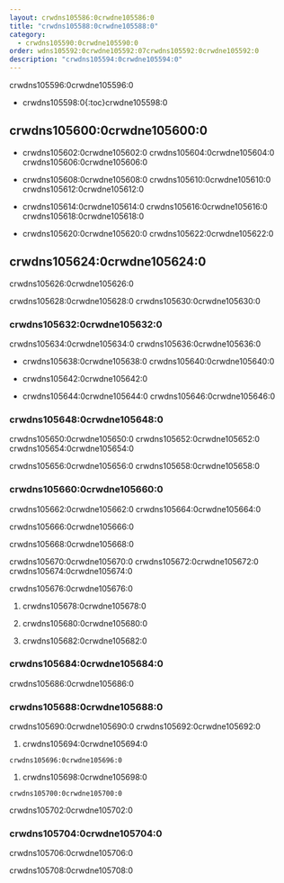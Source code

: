 ```yaml
---
layout: crwdns105586:0crwdne105586:0
title: "crwdns105588:0crwdne105588:0"
category:
  - crwdns105590:0crwdne105590:0
order: wdns105592:0crwdne105592:07crwdns105592:0crwdne105592:0
description: "crwdns105594:0crwdne105594:0"
---
```

crwdns105596:0crwdne105596:0

- crwdns105598:0{:toc}crwdne105598:0

## crwdns105600:0crwdne105600:0

- crwdns105602:0crwdne105602:0 crwdns105604:0crwdne105604:0 crwdns105606:0crwdne105606:0

- crwdns105608:0crwdne105608:0 crwdns105610:0crwdne105610:0 crwdns105612:0crwdne105612:0

- crwdns105614:0crwdne105614:0 crwdns105616:0crwdne105616:0 crwdns105618:0crwdne105618:0

- crwdns105620:0crwdne105620:0 crwdns105622:0crwdne105622:0

## crwdns105624:0crwdne105624:0

crwdns105626:0crwdne105626:0

crwdns105628:0crwdne105628:0 crwdns105630:0crwdne105630:0

### crwdns105632:0crwdne105632:0

crwdns105634:0crwdne105634:0 crwdns105636:0crwdne105636:0

- crwdns105638:0crwdne105638:0 crwdns105640:0crwdne105640:0

- crwdns105642:0crwdne105642:0

- crwdns105644:0crwdne105644:0 crwdns105646:0crwdne105646:0

### crwdns105648:0crwdne105648:0

crwdns105650:0crwdne105650:0 crwdns105652:0crwdne105652:0 crwdns105654:0crwdne105654:0

crwdns105656:0crwdne105656:0 crwdns105658:0crwdne105658:0

### crwdns105660:0crwdne105660:0

crwdns105662:0crwdne105662:0 crwdns105664:0crwdne105664:0

crwdns105666:0crwdne105666:0

crwdns105668:0crwdne105668:0

crwdns105670:0crwdne105670:0 crwdns105672:0crwdne105672:0 crwdns105674:0crwdne105674:0

crwdns105676:0crwdne105676:0

1. crwdns105678:0crwdne105678:0

2. crwdns105680:0crwdne105680:0

3. crwdns105682:0crwdne105682:0

<!---
## Scaling the Nomad Cluster
Nomad itself does not provide a scaling method for cluster, so you must implement one. This section provides basic operations regarding scaling a cluster.
--->

### crwdns105684:0crwdne105684:0

crwdns105686:0crwdne105686:0

<!--- 
commenting until we have non-aws installations?
Scaling up Nomad cluster is very straightforward. To scale up, you need to register new Nomad clients into the cluster. If a Nomad client knows the IP addresses of Nomad servers, then the client can register to the cluster automatically.
HashiCorp recommends using Consul or other service discovery mechanisms to make this more robust in production. For more information, see the following pages in the official documentation for [Clustering](https://www.nomadproject.io/intro/getting-started/cluster.html), [Service Discovery](https://www.nomadproject.io/docs/service-discovery/index.html), and [Consul Integration](https://www.nomadproject.io/docs/agent/configuration/consul.html).
--->

### crwdns105688:0crwdne105688:0

crwdns105690:0crwdne105690:0 crwdns105692:0crwdne105692:0

1. crwdns105694:0crwdne105694:0

`crwdns105696:0crwdne105696:0`

1. crwdns105698:0crwdne105698:0

`crwdns105700:0crwdne105700:0`

crwdns105702:0crwdne105702:0

### crwdns105704:0crwdne105704:0

crwdns105706:0crwdne105706:0

crwdns105708:0crwdne105708:0